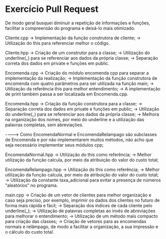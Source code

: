 # Exercício Pull Request

De modo geral busquei diminuir a repetição de informações e funções, facilitar a compreensão do programa e deixá-lo mais otimizado.

Cliente.cpp
-> Implementação da função construtora de cliente;
-> Utilização do this para referenciar melhor o código.

Cliente.hpp
-> Criação de um construtor para a classe;
-> Utilização do underline(_) para se referenciar aos dados da própria classe;
-> Separação correta dos dados em private e funções em public.

Encomenda.cpp
-> Criação do módulo encomenda cpp para separar a implementação da realização;
-> Implementação da função construtora de encomenda com quatro parâmetros para ser utilizada na função main;
-> Utilização da referência this para melhor entendimento;
-> A implementação de print também passa a ser localizada em Encomenda.cpp.

Encomenda.hpp
-> Criação da função construtora para a classe;
-> Separação correta dos dados em private e funções em public;
-> Utilização do underline(_) para se referenciar aos dados da própria classe;
-> Melhora na organização dos nomes, por meio do underline e a utilização das palavras completas, sem abreviações.

----> Como EncomendaNormal e EncomendaRelampago são subclasses de Encomenda e por não implementarem muitos métodos, não acho que seja necessário implementar seus módulos cpp;

EncomendaNormal.hpp
-> Utilização do this como referência;
-> Melhor utilização da função calcula, por meio da atribuição do valor do custo total;  

EncomendaRelampago.hpp
-> Utilização do this como referência;
-> Melhor utilização da função calcula, por meio da atribuição do valor do custo total; 
-> Utilização da constante taxa_adicional para evitar a presença de números "aleatórios" no programa.

main.cpp
-> Criação de um vetor de clientes para melhor organização e caso seja preciso, por exemplo, imprimir os dados dos clientes no futuro de forma mais rápida e fácil;
-> Separação dos índices de cada cliente pelo underline(_);
-> Utilização de palavras completas ao invés de abreviações para melhorar o entendimento;
-> Utilização de um método mais compacto para criação das classes;
-> Criação de vetores para as encomendas normais e relâmpago, de modo a facilitar a organização, a sua impressão e o cálculo do custo total.
